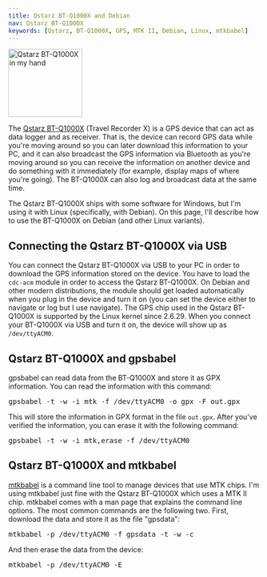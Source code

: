 ```yaml
---
title: Qstarz BT-Q1000X and Debian
nav: Qstarz BT-Q1000X
keywords: [Qstarz, BT-Q1000X, GPS, MTK II, Debian, Linux, mtkbabel]
---
```


<div class="right">
<img src = "images/r_bt-q1000x_hand.jpg" class="border" alt="Qstarz BT-Q1000X in my hand" width="148" height="136" />
</div>

The <a href =
"http://www.qstarz.com/Products/GPS%20Products/BT-Q1000X-F.htm">Qstarz
BT-Q1000X</a> (Travel Recorder X) is a GPS device that can act as data
logger and as receiver.  That is, the device can record GPS data while
you're moving around so you can later download this information to your PC,
and it can also broadcast the GPS information via Bluetooth as you're
moving around so you can receive the information on another device and do
something with it immediately (for example, display maps of where you're
going).  The BT-Q1000X can also log and broadcast data at the same time.

The Qstarz BT-Q1000X ships with some software for Windows, but I'm using it
with Linux (specifically, with Debian).  On this page, I'll describe how to
use the BT-Q1000X on Debian (and other Linux variants).

<h2>Connecting the Qstarz BT-Q1000X via USB</h2>

You can connect the Qstarz BT-Q1000X via USB to your PC in order to
download the GPS information stored on the device.  You have to load the
`cdc-acm` module in order to access the Qstarz BT-Q1000X.  On Debian and
other modern distributions, the module should get loaded automatically when
you plug in the device and turn it on (you can set the device either to
navigate or log but I use navigate).  The GPS chip used in the Qstarz
BT-Q1000X is supported by the Linux kernel since 2.6.29.  When you connect
your BT-Q1000X via USB and turn it on, the device will show up as
`/dev/ttyACM0`.

<h2>Qstarz BT-Q1000X and gpsbabel</h2>

gpsbabel can read data from the BT-Q1000X and store it as GPX information.
You can read the information with this command:

<div class="code">
<pre>
gpsbabel -t -w -i mtk -f /dev/ttyACM0 -o gpx -F out.gpx
</pre>
</div>

This will store the information in GPX format in the file `out.gpx`.  After
you've verified the information, you can erase it with the following
command:

<div class="code">
<pre>
gpsbabel -t -w -i mtk,erase -f /dev/ttyACM0
</pre>
</div>

<h2>Qstarz BT-Q1000X and mtkbabel</h2>

<a href =
"http://www.rigacci.org/wiki/doku.php/doc/appunti/hardware/gps_logger_i_blue_747">mtkbabel</a>
is a command line tool to manage devices that use MTK chips.  I'm using
mtkbabel just fine with the Qstarz BT-Q1000X which uses a MTK II chip.
mtkbabel comes with a man page that explains the command line options.  The
most common commands are the following two.  First, download the data and
store it as the file "gpsdata":

<div class="code">
<pre>
mtkbabel -p /dev/ttyACM0 -f gpsdata -t -w -c
</pre>
</div>

And then erase the data from the device:

<div class="code">
<pre>
mtkbabel -p /dev/ttyACM0 -E
</pre>
</div>

